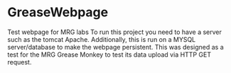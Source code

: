 # GreaseWebpage
Test webpage for MRG labs
To run this project you need to have a server such as the tomcat Apache. Additionally, this is run on a MYSQL server/database to make the webpage persistent.
This was designed as a test for the MRG Grease Monkey to test its data upload via HTTP GET request.

